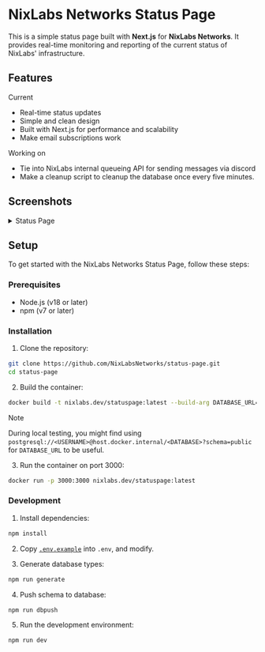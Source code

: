 # NixLabs Networks Status Page

This is a simple status page built with **Next.js** for **NixLabs Networks**. It provides real-time monitoring and reporting of the current status of NixLabs' infrastructure.

## Features

Current
- Real-time status updates
- Simple and clean design
- Built with Next.js for performance and scalability
- Make email subscriptions work

Working on
- Tie into NixLabs internal queueing API for sending messages via discord
- Make a cleanup script to cleanup the database once every five minutes.

## Screenshots

<details>
    <summary>Status Page</summary>
    <img src="./screenshot.png" alt="Status Page Screenshot" />
</details>

## Setup

To get started with the NixLabs Networks Status Page, follow these steps:

### Prerequisites

- Node.js (v18 or later)
- npm (v7 or later)

### Installation

1. Clone the repository:
  ```bash
  git clone https://github.com/NixLabsNetworks/status-page.git
  cd status-page
  ```

2. Build the container:
  ```bash
  docker build -t nixlabs.dev/statuspage:latest --build-arg DATABASE_URL="<SOME DATABASE URL HERE>" .
  ```
> [!NOTE]
> During local testing, you might find using `postgresql://<USERNAME>@host.docker.internal/<DATABASE>?schema=public` for `DATABASE_URL` to be useful.

3. Run the container on port 3000:
  ```bash
  docker run -p 3000:3000 nixlabs.dev/statuspage:latest
  ```

### Development

1. Install dependencies:
  ```bash
  npm install
  ```

2. Copy [`.env.example`](./.env.example) into `.env`, and modify.

3. Generate database types:
  ```bash
  npm run generate
  ```

4. Push schema to database:
  ```bash
  npm run dbpush
  ```

5. Run the development environment:
  ```bash
  npm run dev
  ```
